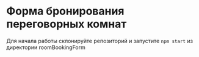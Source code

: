 # Форма бронирования переговорных комнат
Для начала работы склонируйте репозиторий и запустите `npm start` из директории roomBookingForm
